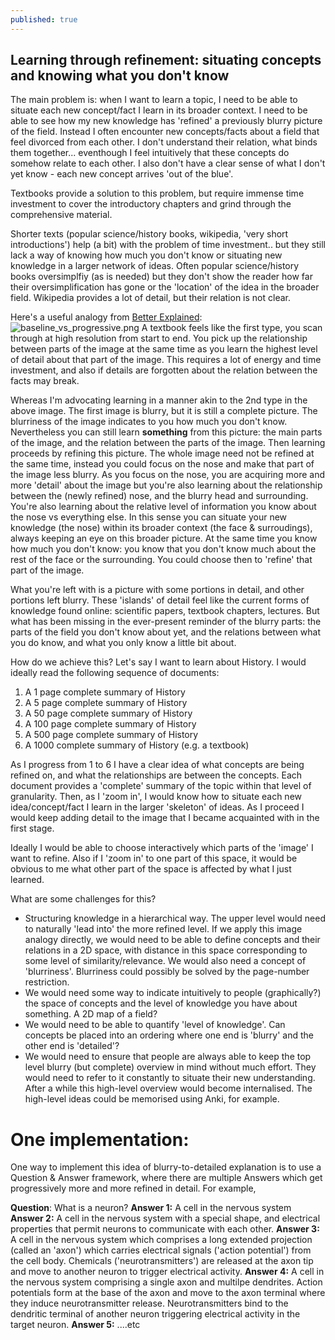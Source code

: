 ```yaml
---
published: true
---
```

## Learning through refinement: situating concepts and knowing what you don't know

The main problem is: when I want to learn a topic, I need to be able to situate each new concept/fact I learn in its broader context. I need to be able to see how my new knowledge has 'refined' a previously blurry picture of the field. Instead I often encounter new concepts/facts about a field that feel divorced from each other. I don't understand their relation, what binds them together... eventhough I feel intuitively that these concepts do somehow relate to each other. I also don't have a clear sense of what I don't yet know - each new concept arrives 'out of the blue'. 

Textbooks provide a solution to this problem, but require immense time investment to cover the introductory chapters and grind through the comprehensive material.

Shorter texts (popular science/history books, wikipedia, 'very short introductions') help (a bit) with the problem of time investment.. but they still lack a way of knowing how much you don't know or situating new knowledge in a larger network of ideas. Often popular science/history books oversimplfiy (as is needed) but they don't show the reader how far their oversimplification has gone or the 'location' of the idea in the broader field. Wikipedia provides a lot of detail, but their relation is not clear.

Here's a useful analogy from [Better Explained](https://betterexplained.com/):
![baseline_vs_progressive.png]({{site.baseurl}}/images/baseline_vs_progressive.png)
A textbook feels like the first type, you scan through at high resolution from start to end. You pick up the relationship between parts of the image at the same time as you learn the highest level of detail about that part of the image. This requires a lot of energy and time investment, and also if details are forgotten about the relation between the facts may break.

Whereas I'm advocating learning in a manner akin to the 2nd type in the above image. The first image is blurry, but it is still a complete picture. The blurriness of the image indicates to you how much you don't know. Nevertheless you can still learn **something** from this picture: the main parts of the image, and the relation between the parts of the image. Then learning proceeds by refining this picture. The whole image need not be refined at the same time, instead you could focus on the nose and make that part of the image less blurry. As you focus on the nose, you are acquiring more and more 'detail' about the image but you're also learning about the relationship between the (newly refined) nose, and the blurry head and surrounding. You're also learning about the relative level of information you know about the nose vs everything else. In this sense you can situate your new knowledge (the nose) within its broader context (the face & surroudings), always keeping an eye on this broader picture. At the same time you know how much you don't know: you know that you don't know much about the rest of the face or the surrounding. You could choose then to 'refine' that part of the image.

What you're left with is a picture with some portions in detail, and other portions left blurry. These 'islands' of detail feel like the current forms of knowledge found online: scientific papers, textbook chapters, lectures. But what has been missing in the ever-present reminder of the blurry parts: the parts of the field you don't know about yet, and the relations between what you do know, and what you only know a little bit about.

How do we achieve this? Let's say I want to learn about History. I would ideally read the following sequence of documents:
1. A 1 page complete summary of History
2. A 5 page complete summary of History
3. A 50 page complete summary of History
4. A 100 page complete summary of History
5. A 500 page complete summary of History
6. A 1000 complete summary of History (e.g. a textbook)

As I progress from 1 to 6 I have a clear idea of what concepts are being refined on, and what the relationships are between the concepts. Each document provides a 'complete' summary of the topic within that level of granularity. Then, as I 'zoom in', I would know how to situate each new idea/concept/fact I learn in the larger 'skeleton' of ideas. As I proceed I would keep adding detail to the image that I became acquainted with in the first stage. 

Ideally I would be able to choose interactively which parts of the 'image' I want to refine. Also if I 'zoom in' to one part of this space, it would be obvious to me what other part of the space is affected by what I just learned.

What are some challenges for this?
* Structuring knowledge in a hierarchical way. The upper level would need to naturally 'lead into' the more refined level. If we apply this image analogy directly, we would need to be able to define concepts and their relations in a 2D space, with distance in this space corresponding to some level of similarity/relevance. We would also need a concept of 'blurriness'. Blurriness could possibly be solved by the page-number restriction.
* We would need some way to indicate intuitively to people (graphically?) the space of concepts and the level of knowledge you have about something. A 2D map of a field?
* We would need to be able to quantify 'level of knowledge'. Can concepts be placed into an ordering where one end is 'blurry' and the other end is 'detailed'?
* We would need to ensure that people are always able to keep the top level blurry (but complete) overview in mind without much effort. They would need to refer to it constantly to situate their new understanding. After a while this high-level overview would become internalised. The high-level ideas could be memorised using Anki, for example.

# One implementation:
One way to implement this idea of blurry-to-detailed explanation is to use a Question & Answer framework, where there are multiple Answers which get progressively more and more refined in detail. For example,

**Question**: What is a neuron?
**Answer 1:** A cell in the nervous system
**Answer 2:** A cell in the nervous system with a special shape, and electrical properties that permit neurons to communicate with each other.
**Answer 3:** A cell in the nervous system which comprises a long extended projection (called an 'axon') which carries electrical signals ('action potential') from the cell body. Chemicals ('neurotransmitters') are released at the axon tip and move to another neuron to trigger electrical activity.
**Answer 4:** A cell in the nervous system comprising a single axon and multilpe dendrites. Action potentials form at the base of the axon and move to the axon terminal where they induce neurotransmitter release. Neurotransmitters bind to the dendritic terminal of another neuron triggering electrical activity in the target neuron.
**Answer 5:** ....etc